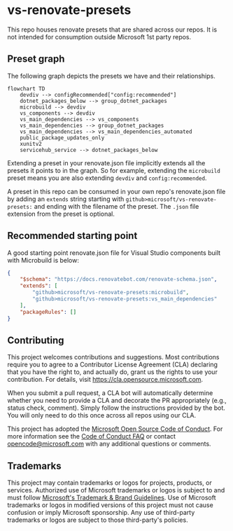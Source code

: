 # vs-renovate-presets

This repo houses renovate presets that are shared across our repos.
It is not intended for consumption outside Microsoft 1st party repos.

## Preset graph

The following graph depicts the presets we have and their relationships.

```mermaid
flowchart TD
    devdiv --> configRecommended["config:recommended"]
    dotnet_packages_below --> group_dotnet_packages
    microbuild --> devdiv
    vs_components --> devdiv
    vs_main_dependencies --> vs_components
    vs_main_dependencies --> group_dotnet_packages
    vs_main_dependencies --> vs_main_dependencies_automated
    public_package_updates_only
    xunitv2
    servicehub_service --> dotnet_packages_below
```

Extending a preset in your renovate.json file implicitly extends all the presets it points to in the graph.
So for example, extending the `microbuild` preset means you are also extending `devdiv` and `config:recommended`.

A preset in this repo can be consumed in your own repo's renovate.json file by adding an `extends` string starting with `github>microsoft/vs-renovate-presets:` and ending with the filename of the preset.
The `.json` file extension from the preset is optional.

## Recommended starting point

A good starting point renovate.json file for Visual Studio components built with Microbuild is below:

```json
{
    "$schema": "https://docs.renovatebot.com/renovate-schema.json",
    "extends": [
        "github>microsoft/vs-renovate-presets:microbuild",
        "github>microsoft/vs-renovate-presets:vs_main_dependencies"
    ],
    "packageRules": []
}
```

## Contributing

This project welcomes contributions and suggestions.  Most contributions require you to agree to a
Contributor License Agreement (CLA) declaring that you have the right to, and actually do, grant us
the rights to use your contribution. For details, visit https://cla.opensource.microsoft.com.

When you submit a pull request, a CLA bot will automatically determine whether you need to provide
a CLA and decorate the PR appropriately (e.g., status check, comment). Simply follow the instructions
provided by the bot. You will only need to do this once across all repos using our CLA.

This project has adopted the [Microsoft Open Source Code of Conduct](https://opensource.microsoft.com/codeofconduct/).
For more information see the [Code of Conduct FAQ](https://opensource.microsoft.com/codeofconduct/faq/) or
contact [opencode@microsoft.com](mailto:opencode@microsoft.com) with any additional questions or comments.

## Trademarks

This project may contain trademarks or logos for projects, products, or services. Authorized use of Microsoft
trademarks or logos is subject to and must follow
[Microsoft's Trademark & Brand Guidelines](https://www.microsoft.com/legal/intellectualproperty/trademarks/usage/general).
Use of Microsoft trademarks or logos in modified versions of this project must not cause confusion or imply Microsoft sponsorship.
Any use of third-party trademarks or logos are subject to those third-party's policies.
